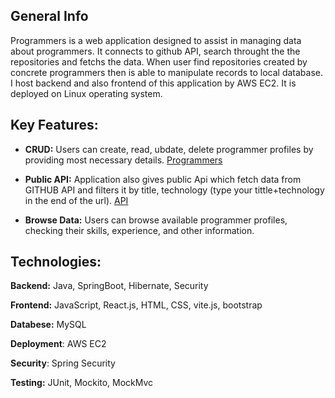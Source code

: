 ## General Info

Programmers is a web application designed to assist in managing data about programmers. It connects to github API, search throught the the repositories and fetchs the data. When user find repositories created by concrete programmers then is able to manipulate records to local database. I host backend and also frontend of this application by AWS EC2. It is deployed on Linux operating system.


## Key Features:

- **CRUD:** Users can create, read, ubdate, delete programmer profiles by providing most necessary details.
  [Programmers](http://ec2-3-126-250-109.eu-central-1.compute.amazonaws.com:81/Programmers/)
  
- **Public API:** Application also gives public Api which fetch data from GITHUB API and filters it by title, technology (type your tittle+technology in the end of the url).
  [API](http://ec2-3-126-250-109.eu-central-1.compute.amazonaws.com:8080/repos/Wheater+java)
  
- **Browse Data:** Users can browse available programmer profiles, checking their skills, experience, and other information.

## Technologies:

**Backend:** Java, SpringBoot, Hibernate, Security

**Frontend:** JavaScript, React.js, HTML, CSS, vite.js, bootstrap 

**Databese:** MySQL 

**Deployment**: AWS EC2 

**Security**: Spring Security

**Testing:** JUnit, Mockito, MockMvc







